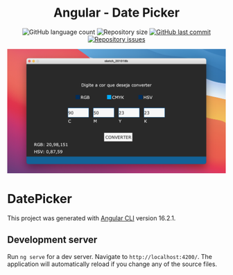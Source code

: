<h1 align="center">
   Angular - Date Picker
</h1>
<p align="center">
  <img alt="GitHub language count" src="https://img.shields.io/github/languages/count/AlfredoVidinhas/date-picker-angular">

  <img alt="Repository size" src="https://img.shields.io/github/repo-size/AlfredoVidinhas/date-picker-angular">
  
  <a href="https://github.com/AlfredoVidinhas/date-picker-angular/commits/master">
    <img alt="GitHub last commit" src="https://img.shields.io/github/last-commit/AlfredoVidinhas/date-picker-angular">
  </a>

  <a href="https://github.com/AlfredoVidinhas/date-picker-angular/issues">
    <img alt="Repository issues" src="https://img.shields.io/github/issues/AlfredoVidinhas/date-picker-angular">
  </a>
</p>

![alt text](https://github.com/AlfredoVidinhas/Conversor-RGB-HSV-CMYK/blob/main/image.png)

# DatePicker

This project was generated with [Angular CLI](https://github.com/angular/angular-cli) version 16.2.1.

## Development server

Run `ng serve` for a dev server. Navigate to `http://localhost:4200/`. The application will automatically reload if you change any of the source files.
